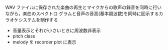 WAV ファイルに保存された楽曲の再生とマイクからの歌声の録音を同時に行いながら，楽曲のスペクトロ
グラムと音声の音高(基本周波数)を同時に図示するカラオケシステムを制作する

* 音量表示とそれが小さいときに周波数非表示
* pitch class
* melody を recorder plot に表示
